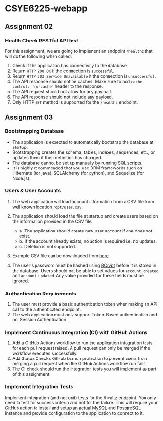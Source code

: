 # CSYE6225-webapp

## Assignment 02

### Health Check RESTful API test

For this assignment, we are going to implement an endpoint `/healthz` that will do the following when called:

1. Check if the application has connectivity to the database.
2. Return `HTTP 200 OK` if the connection is `successful`.
3. Return `HTTP 503 Service Unavailable` if the connection is `unsuccessful`.
4. The API response should not be cached. Make sure to add `cache-control: 'no-cache'` header to the response.
5. The API request should not allow for any payload.
6. The API response should not include any payload.
7. Only HTTP `GET` method is supported for the `/healthz` endpoint.

## Assignment 03

### Bootstrapping Database

- The application is expected to automatically bootstrap the database at startup.
- Bootstrapping creates the schema, tables, indexes, sequences, etc., or updates them if their definition has changed.
- The database cannot be set up manually by running SQL scripts.
- It is highly recommended that you use ORM frameworks such as Hibernate (for java), SQLAlchemy (for python), and
  Sequelize (for Node.js).

### Users & User Accounts

1. The web application will load account information from a CSV file from well known location `/opt/user.csv`.
2. The application should load the file at startup and create users based on the information provided in the CSV file.
    - a. The application should create new user account if one does not exist.
    - b. If the account already exists, no action is required i.e. no updates.
    - c. Deletion is not supported.

3. Example CSV file can be downloaded from [here](https://fall2023.csye6225.cloud/assignments/a3/users.csv).
4. The user's password must be hashed using [BCrypt](https://en.wikipedia.org/wiki/Bcrypt) before it is stored in the database.
   Users should not be able to set values for `account_created` and `account_updated`. Any value provided for these fields
   must be ignored.

### Authentication Requirements
1. The user must provide a basic authentication token when making an API call to the authenticated endpoint.
2. The web application must only support Token-Based authentication and not Session Authentication.

### Implement Continuous Integration (CI) with GitHub Actions
1. Add a GitHub Actions workflow to run the application integration tests for each pull request raised. A pull request can only be merged if the workflow executes successfully.
2. Add Status Checks GitHub branch protection to prevent users from merging a pull request when the GitHub Actions workflow run fails.
3. The CI check should run the integration tests you will implement as part of this assignment.

### Implement Integration Tests
Implement integration (and not unit) tests for the /healtz endpoint. You only need to test for success criteria and not for the failure. This will require your GitHub action to install and setup an actual MySQL and PostgreSQL instance and provide configuration to the application to connect to it.
